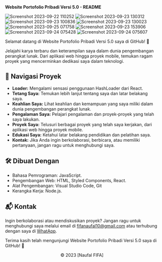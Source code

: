 **Website Portofolio Pribadi Versi 5.0 - README**

![Screenshot 2023-09-22 110252](https://github.com/fifovalle/WEBSITE-PORTOFOLIO-PRIBADI-VERSI-5.0/assets/90078068/e7da2abe-59e2-4b3a-9672-2c54c5d44d37)
![Screenshot 2023-09-23 130312](https://github.com/fifovalle/WEBSITE-PORTOFOLIO-PRIBADI-VERSI-5.0/assets/90078068/969b8a8b-099d-4236-9a94-3795c779241d)
![Screenshot 2023-09-23 100836](https://github.com/fifovalle/WEBSITE-PORTOFOLIO-PRIBADI-VERSI-5.0/assets/90078068/6782a936-d013-44c6-9ccc-4931b58dcd27)
![Screenshot 2023-09-23 130023](https://github.com/fifovalle/WEBSITE-PORTOFOLIO-PRIBADI-VERSI-5.0/assets/90078068/6271f733-9b25-4d50-8822-1610cafe7c52)
![Screenshot 2023-09-25 071758](https://github.com/fifovalle/WEBSITE-PORTOFOLIO-PRIBADI-VERSI-5.0/assets/90078068/7272b4e6-bf1d-48a7-8af5-225888d0e96c)
![Screenshot 2023-09-23 153906](https://github.com/fifovalle/WEBSITE-PORTOFOLIO-PRIBADI-VERSI-5.0/assets/90078068/411a19c3-80d2-444a-b6bb-1a502b5392af)
![Screenshot 2023-09-24 075428](https://github.com/fifovalle/WEBSITE-PORTOFOLIO-PRIBADI-VERSI-5.0/assets/90078068/1e5a841a-516a-47ba-880e-04a78912ec93)
![Screenshot 2023-09-24 075607](https://github.com/fifovalle/WEBSITE-PORTOFOLIO-PRIBADI-VERSI-5.0/assets/90078068/0daa8b45-1354-45d5-b322-9ed3a53cf9fd)

Selamat datang di Website Portofolio Pribadi Versi 5.0 saya di GitHub! 🚀

Jelajahi karya terbaru dan keterampilan saya dalam dunia pengembangan perangkat lunak. Dari aplikasi web hingga proyek mobile, temukan ragam proyek yang mencerminkan dedikasi saya dalam teknologi.

## 📂 Navigasi Proyek

- **Loader:** Mengalami sensasi penggunaan HashLoader dari React.
- **Tetang Saya:** Temukan lebih lanjut tentang saya dan latar belakang saya.
- **Keahlian Saya:** Lihat keahlian dan kemampuan yang saya miliki dalam dunia pengembangan perangkat lunak.
- **Pengalaman Saya:** Pelajari pengalaman dan proyek-proyek yang telah saya lakukan.
- **Proyek Saya:** Telusuri berbagai proyek yang telah saya kerjakan, dari aplikasi web hingga proyek mobile.
- **Edukasi Saya:** Ketahui latar belakang pendidikan dan pelatihan saya.
- **Kontak:** Jika Anda ingin berkolaborasi, berbicara, atau memiliki pertanyaan, jangan ragu untuk menghubungi saya.

## 🛠️ Dibuat Dengan

- Bahasa Pemrograman: JavaScript.
- Pengembangan Web: HTML, Styled Components, React.
- Alat Pengembangan: Visual Studio Code, Git
- Kerangka Kerja: Node.js.

## 📬 Kontak

Ingin berkolaborasi atau mendiskusikan proyek? Jangan ragu untuk menghubungi saya melalui email di [fifanaufal10@gmail.com](mailto:fifanaufal10@gmail.com) atau terhubung dengan saya di [WhatApp](https://wa.me/+6281223652490).

Terima kasih telah mengunjungi Website Portofolio Pribadi Versi 5.0 saya di GitHub! 🙌

<div align="center">
  &copy; 2023 [Naufal FIFA]
</div>
